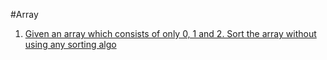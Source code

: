 #Array
1.  [Given an array which consists of only 0, 1 and 2. Sort the array without using any sorting algo](Array/Sort_012.java)
